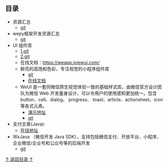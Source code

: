 ## 目录

* 资源汇总
  * [git](https://github.com/justjavac/awesome-wechat-weapp)
* wepy框架开发资源汇总
  * [git](https://github.com/aben1188/awesome-wepy)
* UI 组件库
  * [1.git](https://github.com/TalkingData/iview-weapp)
  * [2.git](https://github.com/weilanwl/ColorUI)
  * 在线文档：https://weapp.iviewui.com/
  * 鲜亮的高饱和色彩，专注视觉的小程序组件库 
    * [git](https://github.com/weilanwl/ColorUI)
    * [在线文档](https://www.color-ui.com/) 
  * WeUI 是一套同微信原生视觉体验一致的基础样式库，由微信官方设计团队为微信 Web 开发量身设计，可以令用户的使用感知更加统一。包含button、cell、dialog、 progress、 toast、article、actionsheet、icon等各式元素。
    * [演示地址](https://weui.io/)
    * [git](https://github.com/Tencent/weui)
* 支付文章(Java):
  * [在线地址](http://www.wxapp-union.com/portal.php?mod=view&aid=2542)
* WxJava （微信开发 Java SDK），支持包括微信支付、开放平台、小程序、企业微信/企业号和公众号等的后端开发
  * [git](https://github.com/Wechat-Group/WxJava)


[↑ 返回目录 ↑](#目录)
